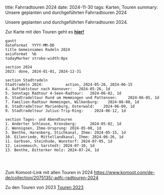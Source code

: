 title: Fahrradtouren 2024
date: 2024-11-30
tags: Karten, Touren
summary: Unsere geplanten und durchgeführten Fahrradtouren 2024

Unsere geplanten und durchgeführten Fahrradtouren 2024.

Zur Karte mit den Touren geht es [**hier!**](https://umap.openstreetmap.de/de/map/adfc-radtouren-2024_59426?scaleControl=false&miniMap=false&scrollWheelZoom=true&zoomControl=true&allowEdit=false&moreControl=false&searchControl=null&tilelayersControl=null&embedControl=null&datalayersControl=false&onLoadPanel=undefined&captionBar=false&datalayers=6635bcc3-a919-46b8-8dd5-c5b3db418410)

``` mermaid
gantt
dateFormat  YYYY-MM-DD
title Gemeinsames Radeln 2024
axisFormat  %b
todayMarker stroke-width:0px

section 2024
2023: done, 2024-01-01, 2024-12-31

section Stadtradeln  
Stadtradeln 2024:          action, 2024-05-26, 2024-06-15
4. Auftaktstour nach Hannover:   2024-05-26, 1d
5. Sonntags Radtour 4-Seen-Radtour:   2024-06-02, 1d
6. Stadtradeltour Rund um Hemmingen und Pattensen:     2024-06-05, 1d
7. Familien-Radtour Hemmingen, Wilkenburg:    2024-06-08, 1d
8. Stadtradeltour Marienburg, Osterwald:    2024-06-09, 1d
9. Stadtradeltour Julius-Trip-Ring:     2024-06-12, 1d

section Tages- und Abendtouren
1. Anderter Schleuse, Kronsberg:      2024-05-02, 1d
2. Wennigsen, Ihme-Ursprung: 2024-05-08, 1d
3. Benthe, Harenberg, Stichkanal, Ihme: 2024-05-15, 1d
10. Eilenriede, Mittellandkanal, Ihme: 2024-06-26, 1d
11. Garbsen, Steinhude, Wunstorf: 2024-07-05, 1d
12. Leinemasch, Sarstedt: 2024-07-10, 1d
13. Benthe, Ditterker Holz: 2024-07-24, 1d




```
Zum Komoot-Link mit allen Touren in 2024 <https://www.komoot.com/de-de/collection/2075135/-adfc-radtouren-2024>

Zu den Touren von 2023 [Touren 2023]({filename}/Touren/Fahrradtouren2023.md)
